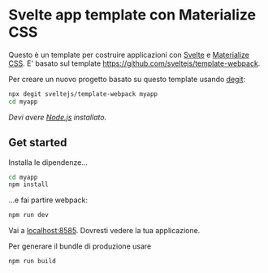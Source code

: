 # Svelte app template con Materialize CSS

Questo è un template per costruire applicazioni con [Svelte](https://svelte.dev) e [Materialize CSS](https://materializecss.com/). E' basato sul template https://github.com/sveltejs/template-webpack.

Per creare un nuovo progetto basato su questo template usando [degit](https://github.com/Rich-Harris/degit):

```bash
npx degit sveltejs/template-webpack myapp
cd myapp
```

*Devi avere [Node.js](https://nodejs.org) installato.*


## Get started

Installa le dipendenze...

```bash
cd myapp
npm install
```

...e fai partire webpack:

```bash
npm run dev
```

Vai a [localhost:8585](http://localhost:8585). Dovresti vedere la tua applicazione.

Per generare il bundle di produzione usare

```bash
npm run build
```
